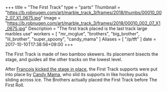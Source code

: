 +++
title = "The First Track"
type = "parts"
Thumbnail = "https://b.robnugen.com/art/marble_track_3/frames/2018/thumbs/00010_002_07_X1_0675.jpg"
Image = "https://b.robnugen.com/art/marble_track_3/frames/2018/00010_002_07_X1_0675.jpg"
Description = "The first track placed is the last track large marbles use"
workers = [
    "mr_mcglue",
	"brothers",
	"big_brother",
	"lil_brother",
	"super_spoony",
	"candy_mama"
]
Aliases = [
  "/p/tft"
]
date = 2017-10-10T17:38:56+09:00
+++

The First Track is made of two bamboo skewers.  Its placement bisects the stage, and guides all the other tracks on the lowest level.

After [Francois kicked the stage in place](/episode/2017/september/francois-kicked-the-stage-into-place/), the First Track supports were put into place by [Candy Mama](/workers/candy_mama/), who slid its supports in like hockey pucks sliding across ice.  The Brothers actually placed the First Track before The First Roll.

